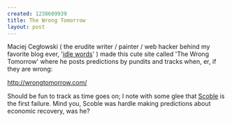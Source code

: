 ```yaml
--- 
created: 1238609939
title: The Wrong Tomorrow
layout: post
---
```

<p>Maciej Cegłowski ( the erudite writer / painter / web hacker behind my favorite blog ever, '<a href="http://idlewords.com/">idle words</a>' ) made this cute site called 'The Wrong Tomorrow' where he posts predictions by pundits and tracks when, er, if they are wrong:</p>
<p><a href="http://wrongtomorrow.com/">http://wrongtomorrow.com/</a></p>
<p>Should be fun to track as time goes on; I note with some glee that <a href="http://scobleizer.com/">Scoble</a> is the first failure. Mind you, Scoble was hardle making predictions about economic recovery, was he?</p>
